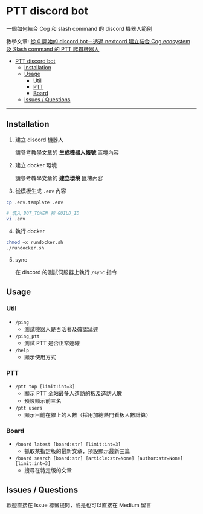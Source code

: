 # PTT discord bot

一個如何結合 Cog 和 slash command 的 discord 機器人範例

教學文章: [從 0 開始的 discord bot－透過 nextcord 建立結合 Cog ecosystem 及 Slash command 的 PTT 爬蟲機器人](https://medium.com/@frank1314168/從-0-開始的-discord-bot-透過-nextcord-建立結合-cog-ecosystem-及-slash-command-的-ptt-爬蟲機器人-8635d4df4d8e)

<!-- TOC -->

- [PTT discord bot](#ptt-discord-bot)
    - [Installation](#installation)
    - [Usage](#usage)
        - [Util](#util)
        - [PTT](#ptt)
        - [Board](#board)
    - [Issues / Questions](#issues--questions)

<!-- /TOC -->

---

## Installation

1. 建立 discord 機器人

    請參考教學文章的 **生成機器人帳號** 區塊內容

2. 建立 docker 環境

    請參考教學文章的 **建立環境** 區塊內容

3. 從模板生成 `.env` 內容
```bash
cp .env.template .env

# 填入 BOT_TOKEN 和 GUILD_ID
vi .env
```

4. 執行 docker
```bash
chmod +x rundocker.sh
./rundocker.sh
```

5. sync

    在 discord 的測試伺服器上執行 `/sync` 指令

## Usage
### Util
- `/ping`
    - 測試機器人是否活著及確認延遲
- `/ping_ptt`
    - 測試 PTT 是否正常連線
- `/help`
    - 顯示使用方式

### PTT
- `/ptt top [limit:int=3]`
    - 顯示 PTT 全站最多人造訪的板及造訪人數
    - 預設顯示前三名
- `/ptt users`
    - 顯示目前在線上的人數（採用加總熱門看板人數計算）

### Board
- `/board latest [board:str] [limit:int=3]`
    - 抓取某指定版的最新文章，預設顯示最新三篇
- `/board search [board:str] [article:str=None] [author:str=None] [limit:int=3]`
    - 搜尋在特定版的文章

## Issues / Questions

歡迎直接在 Issue 標籤提問，或是也可以直接在 Medium 留言